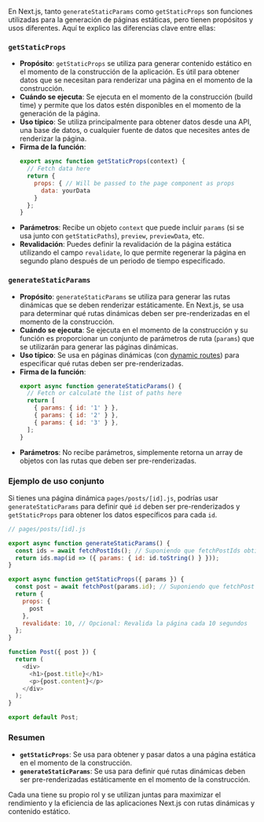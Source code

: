 En Next.js, tanto `generateStaticParams` como `getStaticProps` son funciones utilizadas para la generación de páginas estáticas, pero tienen propósitos y usos diferentes. Aquí te explico las diferencias clave entre ellas:

### `getStaticProps`

- **Propósito**: `getStaticProps` se utiliza para generar contenido estático en el momento de la construcción de la aplicación. Es útil para obtener datos que se necesitan para renderizar una página en el momento de la construcción.
- **Cuándo se ejecuta**: Se ejecuta en el momento de la construcción (build time) y permite que los datos estén disponibles en el momento de la generación de la página.
- **Uso típico**: Se utiliza principalmente para obtener datos desde una API, una base de datos, o cualquier fuente de datos que necesites antes de renderizar la página.
- **Firma de la función**:
  ```javascript
  export async function getStaticProps(context) {
    // Fetch data here
    return {
      props: { // Will be passed to the page component as props
        data: yourData
      }
    };
  }
  ```
- **Parámetros**: Recibe un objeto `context` que puede incluir `params` (si se usa junto con `getStaticPaths`), `preview`, `previewData`, etc.
- **Revalidación**: Puedes definir la revalidación de la página estática utilizando el campo `revalidate`, lo que permite regenerar la página en segundo plano después de un periodo de tiempo especificado.

### `generateStaticParams`

- **Propósito**: `generateStaticParams` se utiliza para generar las rutas dinámicas que se deben renderizar estáticamente. En Next.js, se usa para determinar qué rutas dinámicas deben ser pre-renderizadas en el momento de la construcción.
- **Cuándo se ejecuta**: Se ejecuta en el momento de la construcción y su función es proporcionar un conjunto de parámetros de ruta (`params`) que se utilizarán para generar las páginas dinámicas.
- **Uso típico**: Se usa en páginas dinámicas (con [dynamic routes](https://nextjs.org/docs/routing/dynamic-routes)) para especificar qué rutas deben ser pre-renderizadas.
- **Firma de la función**:
  ```javascript
  export async function generateStaticParams() {
    // Fetch or calculate the list of paths here
    return [
      { params: { id: '1' } },
      { params: { id: '2' } },
      { params: { id: '3' } },
    ];
  }
  ```
- **Parámetros**: No recibe parámetros, simplemente retorna un array de objetos con las rutas que deben ser pre-renderizadas.

### Ejemplo de uso conjunto

Si tienes una página dinámica `pages/posts/[id].js`, podrías usar `generateStaticParams` para definir qué `id` deben ser pre-renderizados y `getStaticProps` para obtener los datos específicos para cada `id`.

```javascript
// pages/posts/[id].js

export async function generateStaticParams() {
  const ids = await fetchPostIds(); // Suponiendo que fetchPostIds obtiene una lista de IDs
  return ids.map(id => ({ params: { id: id.toString() } }));
}

export async function getStaticProps({ params }) {
  const post = await fetchPost(params.id); // Suponiendo que fetchPost obtiene los datos del post
  return {
    props: {
      post
    },
    revalidate: 10, // Opcional: Revalida la página cada 10 segundos
  };
}

function Post({ post }) {
  return (
    <div>
      <h1>{post.title}</h1>
      <p>{post.content}</p>
    </div>
  );
}

export default Post;
```

### Resumen

- **`getStaticProps`**: Se usa para obtener y pasar datos a una página estática en el momento de la construcción.
- **`generateStaticParams`**: Se usa para definir qué rutas dinámicas deben ser pre-renderizadas estáticamente en el momento de la construcción.

Cada una tiene su propio rol y se utilizan juntas para maximizar el rendimiento y la eficiencia de las aplicaciones Next.js con rutas dinámicas y contenido estático.
